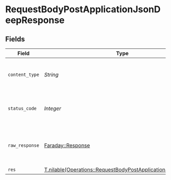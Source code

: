 # RequestBodyPostApplicationJsonDeepResponse


## Fields

| Field                                                                                                                            | Type                                                                                                                             | Required                                                                                                                         | Description                                                                                                                      |
| -------------------------------------------------------------------------------------------------------------------------------- | -------------------------------------------------------------------------------------------------------------------------------- | -------------------------------------------------------------------------------------------------------------------------------- | -------------------------------------------------------------------------------------------------------------------------------- |
| `content_type`                                                                                                                   | *String*                                                                                                                         | :heavy_check_mark:                                                                                                               | HTTP response content type for this operation                                                                                    |
| `status_code`                                                                                                                    | *Integer*                                                                                                                        | :heavy_check_mark:                                                                                                               | HTTP response status code for this operation                                                                                     |
| `raw_response`                                                                                                                   | [Faraday::Response](https://www.rubydoc.info/gems/faraday/Faraday/Response)                                                      | :heavy_minus_sign:                                                                                                               | Raw HTTP response; suitable for custom response parsing                                                                          |
| `res`                                                                                                                            | [T.nilable(Operations::RequestBodyPostApplicationJsonDeepRes)](../../models/operations/requestbodypostapplicationjsondeepres.md) | :heavy_minus_sign:                                                                                                               | OK                                                                                                                               |